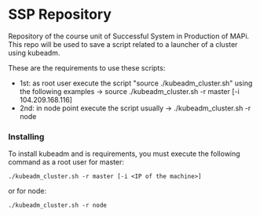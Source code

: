 SSP Repository
======

Repository of the course unit of Successful System in Production of MAPi.
This repo will be used to save a script related to a launcher of a cluster using kubeadm.

These are the requirements to use these scripts:
- 1st: as root user execute the script "source ./kubeadm_cluster.sh" using the following examples -> source ./kubeadm_cluster.sh -r master [-i 104.209.168.116]
- 2nd: in node point execute the  script usually -> ./kubeadm_cluster.sh -r node

### Installing

To install kubeadm and is requirements, you must execute the following command as a root user for master:

```
./kubeadm_cluster.sh -r master [-i <IP of the machine>]
```

or for node:

```
./kubeadm_cluster.sh -r node
```
